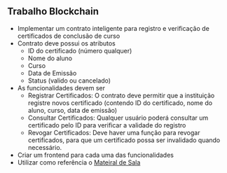 ## Trabalho Blockchain
- Implementar um contrato inteligente para registro e verificação de certificados de conclusão de curso
- Contrato deve possui os atributos
    - ID do certificado (número qualquer)
    - Nome do aluno
    - Curso
    - Data de Emissão
    - Status (valido ou cancelado)
- As funcionalidades devem ser
    - Registrar Certificados: O contrato deve permitir que a instituição registre novos certificado (contendo ID do certificado, nome do aluno, curso, data de emissão)
    - Consultar Certificados: Qualquer usuário poderá consultar um certificado pelo ID para verificar a validade do registro
    - Revogar Certificados: Deve haver uma função para revogar certificados, para que um certificado possa ser invalidado quando necessário.
- Criar um frontend para cada uma das funcionalidades
- Utilizar como referência o [Mateiral de Sala](https://github.com/esensato/tecem-2024-02?tab=readme-ov-file#projeto-local)









